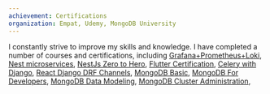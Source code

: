 ```yaml
---
achievement: Certifications
organization: Empat, Udemy, MongoDB University
---
```


I constantly strive to improve my skills and knowledge.
I have completed a number of courses and certifications, including
[Grafana+Prometheus+Loki](https://ua.udemy.com/certificate/UC-2c00b034-1214-4715-b3b0-de4d97429eab/), [Nest microservices](https://ua.udemy.com/certificate/UC-74e3617b-ba68-4a8e-974b-4eaf52e3e611/), [NestJs Zero to Hero](https://ua.udemy.com/certificate/UC-b627349b-bf78-4927-813a-86870b9bc0ef/), [Flutter Certification](https://flutter-certificates.empat.tech/certificate/8), [Celery with Django](https://ua.udemy.com/certificate/UC-a58cea2e-8ad0-4441-b350-878e5e6d28da/), [React Django DRF Channels](https://ua.udemy.com/certificate/UC-b204a8ce-486e-4e1a-82fa-f983f6f056c6/),
[MongoDB Basic](https://ti-user-certificates.s3.amazonaws.com/ae62dcd7-abdc-4e90-a570-83eccba49043/d9420222-935e-538b-a34c-384813593e18-058a1137-7ff9-5b3b-a2ad-cada4667136c-certificate.pdf),
[MongoDB For Developers](https://ti-user-certificates.s3.amazonaws.com/ae62dcd7-abdc-4e90-a570-83eccba49043/d9420222-935e-538b-a34c-384813593e18-0eea383d-1c84-5170-9d4d-9464d3df21df-certificate.pdf),
[MongoDB Data Modeling](https://ti-user-certificates.s3.amazonaws.com/ae62dcd7-abdc-4e90-a570-83eccba49043/d9420222-935e-538b-a34c-384813593e18-4024bce5-657f-4e5a-a663-d058eef180f5-certificate.pdf),
[MongoDB Cluster Administration](https://ti-user-certificates.s3.amazonaws.com/ae62dcd7-abdc-4e90-a570-83eccba49043/d9420222-935e-538b-a34c-384813593e18-73f3c43b-a30a-4ba9-9339-890cd25caf59-certificate.pdf),
